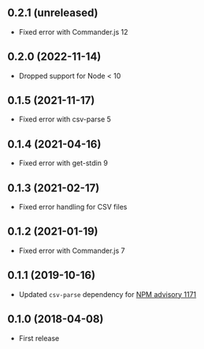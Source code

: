 ## 0.2.1 (unreleased)

- Fixed error with Commander.js 12

## 0.2.0 (2022-11-14)

- Dropped support for Node < 10

## 0.1.5 (2021-11-17)

- Fixed error with csv-parse 5

## 0.1.4 (2021-04-16)

- Fixed error with get-stdin 9

## 0.1.3 (2021-02-17)

- Fixed error handling for CSV files

## 0.1.2 (2021-01-19)

- Fixed error with Commander.js 7

## 0.1.1 (2019-10-16)

- Updated `csv-parse` dependency for [NPM advisory 1171](https://www.npmjs.com/advisories/1171)

## 0.1.0 (2018-04-08)

- First release
